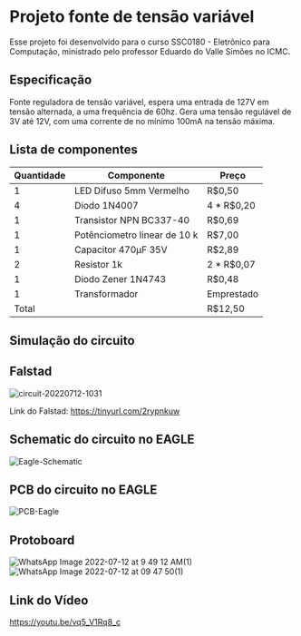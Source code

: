# Projeto fonte de tensão variável
  Esse projeto foi desenvolvido para o curso SSC0180 - Eletrônico para Computação, ministrado pelo professor Eduardo do Valle Simões no ICMC.

## Especificação
  Fonte reguladora de tensão variável, espera uma entrada de 127V em tensão alternada, a uma frequência de 60hz. Gera uma tensão regulável de 3V até 12V, com uma corrente de 
  no mínimo 100mA na tensão máxima.

## Lista de componentes

| Quantidade  | Componente | Preço |
| ------------------- | ------------------- |------------------- |
|  1|  LED Difuso 5mm Vermelho 	 |  R$0,50 |
|  4 |  Diodo 1N4007 | 4 * R$0,20 |
|  1| Transistor NPN BC337-40 | R$0,69|
|  1 | Potênciometro linear de 10 k| R$7,00|
| 1 | Capacitor 470µF 35V | R$2,89|
| 2 | Resistor 1k | 2 * R$0,07| 
| 1 | Diodo Zener 1N4743 | R$0,48|
| 1 | Transformador |  Emprestado |
| Total |  | R$12,50 |

## Simulação do circuito 
## Falstad

![circuit-20220712-1031](https://user-images.githubusercontent.com/49030518/178502025-00dd999f-6535-42fd-a87b-b9c3bfe160a5.png)

Link do Falstad: https://tinyurl.com/2rypnkuw
## Schematic do circuito no EAGLE
![Eagle-Schematic](https://user-images.githubusercontent.com/63194069/178553747-186dd724-b474-4204-b8d7-cd11a39340ed.png)


## PCB do circuito no EAGLE
![PCB-Eagle](https://user-images.githubusercontent.com/63194069/178554509-31e22cb8-af98-4569-abc2-579e3b9c703a.png)


## Protoboard
![WhatsApp Image 2022-07-12 at 9 49 12 AM(1)](https://user-images.githubusercontent.com/63194069/178554686-449d7cf8-db42-45e5-82b3-374313c3321c.jpeg)
![WhatsApp Image 2022-07-12 at 09 47 50(1)](https://user-images.githubusercontent.com/63194069/178503417-1e374c45-ebe2-4a18-a463-a552c1505f87.jpeg)

## Link do Vídeo 
https://youtu.be/vq5_V1Rq8_c
 
